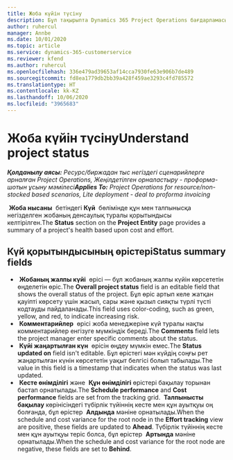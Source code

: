 ```yaml
---
title: Жоба күйін түсіну
description: Бұл тақырыпта Dynamics 365 Project Operations бағдарламасындағы жобаға тағайындалған күй туралы ақпарат беріледі.
author: ruhercul
manager: Annbe
ms.date: 10/01/2020
ms.topic: article
ms.service: dynamics-365-customerservice
ms.reviewer: kfend
ms.author: ruhercul
ms.openlocfilehash: 336e479ad39653af14cca7930fe63e906b7de489
ms.sourcegitcommit: fd8ea1779db2bb39a428f459ae3293c4fd785572
ms.translationtype: HT
ms.contentlocale: kk-KZ
ms.lasthandoff: 10/06/2020
ms.locfileid: "3965683"
---
```

# <a name="understand-project-status"></a><span data-ttu-id="e4d37-103">Жоба күйін түсіну</span><span class="sxs-lookup"><span data-stu-id="e4d37-103">Understand project status</span></span>

<span data-ttu-id="e4d37-104">_**Қолданылу аясы:** Ресурс/биржадан тыс негіздегі сценарийлерге арналған Project Operations, Жеңілдетілген орналастыру - проформа-шотын ұсыну мәмілесі_</span><span class="sxs-lookup"><span data-stu-id="e4d37-104">_**Applies To:** Project Operations for resource/non-stocked based scenarios, Lite deployment - deal to proforma invoicing_</span></span>


<span data-ttu-id="e4d37-105"> **Жоба нысаны**  бетіндегі **Күй**  бөлімінде құн мен талпынысқа негізделген жобаның денсаулық туралы қорытындысы келтірілген.</span><span class="sxs-lookup"><span data-stu-id="e4d37-105">The **Status** section on the **Project Entity** page provides a summary of a project's health based upon cost and effort.</span></span>


## <a name="status-summary-fields"></a><span data-ttu-id="e4d37-106">Күй қорытындысының өрістері</span><span class="sxs-lookup"><span data-stu-id="e4d37-106">Status summary fields</span></span>

- <span data-ttu-id="e4d37-107"> **Жобаның жалпы күйі**  өрісі — бұл жобаның жалпы күйін көрсететін өңделетін өріс.</span><span class="sxs-lookup"><span data-stu-id="e4d37-107">The **Overall project status** field is an editable field that shows the overall status of the project.</span></span> <span data-ttu-id="e4d37-108">Бұл өріс артып келе жатқан қауіпті көрсету үшін жасыл, сары және қызыл сияқты түрлі түсті кодтауды пайдаланады.</span><span class="sxs-lookup"><span data-stu-id="e4d37-108">This field uses color-coding, such as green, yellow, and red, to indicate increasing risk.</span></span> 
- <span data-ttu-id="e4d37-109"> **Комментарийлер**  өрісі жоба менеджеріне күй туралы нақты комментарийлер енгізуге мүмкіндік береді.</span><span class="sxs-lookup"><span data-stu-id="e4d37-109">The **Comments** field lets the project manager enter specific comments about the status.</span></span> 
- <span data-ttu-id="e4d37-110"> **Күйі жаңартылған күн**  өрісін өңдеу мүмкін емес.</span><span class="sxs-lookup"><span data-stu-id="e4d37-110">The **Status updated on** field isn't editable.</span></span> <span data-ttu-id="e4d37-111">Бұл өрістегі мән күйдің соңғы рет жаңартылған күнін көрсететін уақыт белгісі болып табылады.</span><span class="sxs-lookup"><span data-stu-id="e4d37-111">The value in this field is a timestamp that indicates when the status was last updated.</span></span>
- <span data-ttu-id="e4d37-112"> **Кесте өнімділігі** және  **Құн өнімділігі** өрістері бақылау торынан бастап орнатылады.</span><span class="sxs-lookup"><span data-stu-id="e4d37-112">The **Schedule performance** and **Cost performance** fields are set from the tracking grid.</span></span> <span data-ttu-id="e4d37-113"> **Талпынысты бақылау** көрінісіндегі түбірлік түйіннің кесте мен құн ауытқуы оң болғанда, бұл өрістер  **Алдында** мәніне орнатылады.</span><span class="sxs-lookup"><span data-stu-id="e4d37-113">When the schedule and cost variance for the root node in the **Effort tracking** view are positive, these fields are updated to **Ahead**.</span></span> <span data-ttu-id="e4d37-114">Түбірлік түйіннің кесте мен құн ауытқуы теріс болса, бұл өрістер  **Артында** мәніне орнатылады.</span><span class="sxs-lookup"><span data-stu-id="e4d37-114">When the schedule and cost variance for the root node are negative, these fields are set to **Behind**.</span></span>
